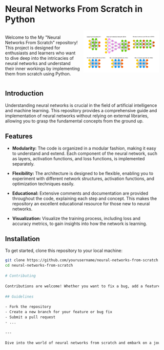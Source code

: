 # Neural Networks From Scratch in Python

<div style="overflow: auto; display: flex;">
  <div style="flex: 1; margin-right: 10px;">
    <p>Welcome to the My "Neural Networks From Scratch" repository! This project is designed for enthusiasts and learners who want to dive deep into the intricacies of neural networks and understand their inner workings by implementing them from scratch using Python.</p>
  </div>

  <div style="flex: 1;">
    <img src="Images/dnn3.PNG" alt="Machine Learning Image" style="width: 100%;">
  </div>
</div>

## Introduction

Understanding neural networks is crucial in the field of artificial intelligence and machine learning. This repository provides a comprehensive guide and implementation of neural networks without relying on external libraries, allowing you to grasp the fundamental concepts from the ground up.

## Features

- **Modularity:** The code is organized in a modular fashion, making it easy to understand and extend. Each component of the neural network, such as layers, activation functions, and loss functions, is implemented separately.

- **Flexibility:** The architecture is designed to be flexible, enabling you to experiment with different network structures, activation functions, and optimization techniques easily.

- **Educational:** Extensive comments and documentation are provided throughout the code, explaining each step and concept. This makes the repository an excellent educational resource for those new to neural networks.

- **Visualization:** Visualize the training process, including loss and accuracy metrics, to gain insights into how the network is learning.

## Installation

To get started, clone this repository to your local machine:

```bash
git clone https://github.com/yourusername/neural-networks-from-scratch.git
cd neural-networks-from-scratch

# Contributing

Contributions are welcome! Whether you want to fix a bug, add a feature, or improve documentation, please feel free to submit pull requests. 

## Guidelines

- Fork the repository
- Create a new branch for your feature or bug fix
- Submit a pull request
- ...

---

Dive into the world of neural networks from scratch and embark on a journey of understanding and discovery! Happy coding! 🚀
